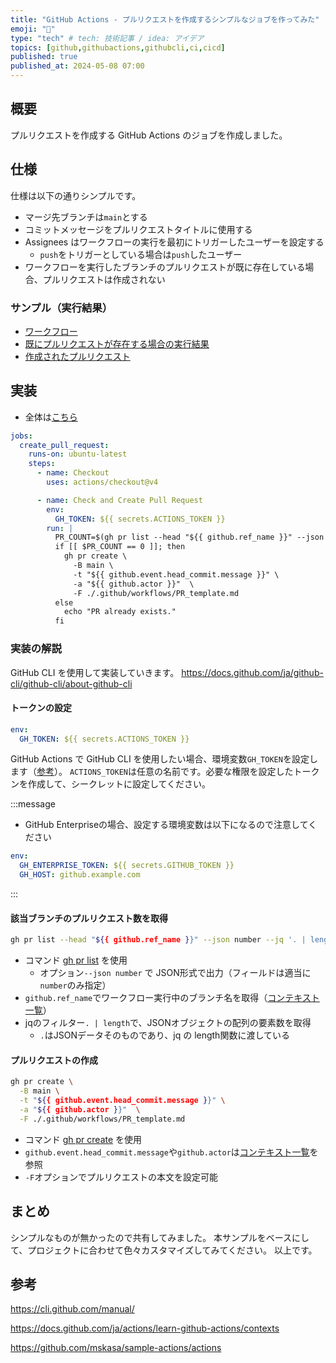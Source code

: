 ```yaml
---
title: "GitHub Actions - プルリクエストを作成するシンプルなジョブを作ってみた"
emoji: "🐙"
type: "tech" # tech: 技術記事 / idea: アイデア
topics: [github,githubactions,githubcli,ci,cicd]
published: true
published_at: 2024-05-08 07:00
---
```


## 概要
プルリクエストを作成する GitHub Actions のジョブを作成しました。

## 仕様
仕様は以下の通りシンプルです。
- マージ先ブランチは`main`とする
- コミットメッセージをプルリクエストタイトルに使用する
- Assignees はワークフローの実行を最初にトリガーしたユーザーを設定する
  - `push`をトリガーとしている場合は`push`したユーザー
- ワークフローを実行したブランチのプルリクエストが既に存在している場合、プルリクエストは作成されない

### サンプル（実行結果）
- [ワークフロー](https://github.com/mskasa/sample-actions/actions/runs/8979599756)
- [既にプルリクエストが存在する場合の実行結果](https://github.com/mskasa/sample-actions/actions/runs/8979646254/job/24661984497#step:3:16)
- [作成されたプルリクエスト](https://github.com/mskasa/sample-actions/pull/1)

## 実装
- 全体は[こちら](https://github.com/mskasa/sample-actions/blob/main/.github/workflows/create-pull-request.yml)
```yml:.github/workflows/create-pull-request.yml
jobs:
  create_pull_request:
    runs-on: ubuntu-latest
    steps:
      - name: Checkout
        uses: actions/checkout@v4

      - name: Check and Create Pull Request
        env:
          GH_TOKEN: ${{ secrets.ACTIONS_TOKEN }}
        run: |
          PR_COUNT=$(gh pr list --head "${{ github.ref_name }}" --json number --jq '. | length')
          if [[ $PR_COUNT == 0 ]]; then
            gh pr create \
              -B main \
              -t "${{ github.event.head_commit.message }}" \
              -a "${{ github.actor }}"  \
              -F ./.github/workflows/PR_template.md
          else
            echo "PR already exists."
          fi
```

### 実装の解説
GitHub CLI を使用して実装していきます。
https://docs.github.com/ja/github-cli/github-cli/about-github-cli

#### トークンの設定
```yml
env:
  GH_TOKEN: ${{ secrets.ACTIONS_TOKEN }}
```
GitHub Actions で GitHub CLI を使用したい場合、環境変数`GH_TOKEN`を設定します（[参考](https://docs.github.com/ja/actions/security-guides/automatic-token-authentication#example-1-passing-the-github_token-as-an-input)）。
`ACTIONS_TOKEN`は任意の名前です。必要な権限を設定したトークンを作成して、シークレットに設定してください。

:::message
- GitHub Enterpriseの場合、設定する環境変数は以下になるので注意してください
```yml
env:
  GH_ENTERPRISE_TOKEN: ${{ secrets.GITHUB_TOKEN }}
  GH_HOST: github.example.com
```
:::

#### 該当ブランチのプルリクエスト数を取得
```sh
gh pr list --head "${{ github.ref_name }}" --json number --jq '. | length'
```
- コマンド [gh pr list](https://cli.github.com/manual/gh_pr_list) を使用
  - オプション`--json number` で JSON形式で出力（フィールドは適当に`number`のみ指定）
- `github.ref_name`でワークフロー実行中のブランチ名を取得（[コンテキスト一覧](https://docs.github.com/ja/actions/learn-github-actions/contexts)）
- jqのフィルター`. | length`で、JSONオブジェクトの配列の要素数を取得
  - `.`はJSONデータそのものであり、jq の length関数に渡している

#### プルリクエストの作成
```sh
gh pr create \
  -B main \
  -t "${{ github.event.head_commit.message }}" \
  -a "${{ github.actor }}"  \
  -F ./.github/workflows/PR_template.md
```
- コマンド [gh pr create](https://cli.github.com/manual/gh_pr_create) を使用
- `github.event.head_commit.message`や`github.actor`は[コンテキスト一覧](https://docs.github.com/ja/actions/learn-github-actions/contexts)を参照
- `-F`オプションでプルリクエストの本文を設定可能

## まとめ
シンプルなものが無かったので共有してみました。
本サンプルをベースにして、プロジェクトに合わせて色々カスタマイズしてみてください。
以上です。

## 参考
https://cli.github.com/manual/

https://docs.github.com/ja/actions/learn-github-actions/contexts

https://github.com/mskasa/sample-actions/actions